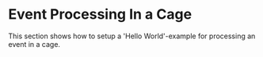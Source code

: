 # Event Processing In a Cage

This section shows how to setup a 'Hello World'-example for processing an event in a cage.
